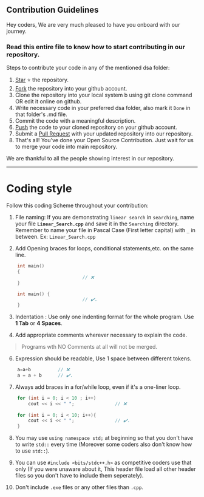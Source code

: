 ## Contribution Guidelines

Hey coders, 
We are very much pleased to have you onboard with our journey.

### Read this entire file to know how to start contributing in our repository.

Steps to contribute your code in any of the mentioned dsa folder:
1. [Star](https://help.github.com/en/articles/about-stars) :star: the repository.
2. [Fork](https://help.github.com/en/articles/fork-a-repo) the repository into your github account.
3. Clone the repository into your local system b using git clone command OR edit it online on github.
4. Write necessary code in your preferred dsa folder, also mark it `Done` in that folder's .md file.
5. Commit the code with a meaningful description.
6. [Push](https://help.github.com/en/articles/pushing-to-a-remote) the code to your cloned repository on your github account.
7. Submit a [Pull Request](https://help.github.com/en/articles/about-pull-requests) with your updated repository into our repository.
8. That's all! You've done your Open Source Contribution. Just wait for us to merge your code into main repository.

We are thankful to all the people showing interest in our repository.

---

# Coding style

Follow this coding Scheme throughout your contribution:

1. File naming:
    If you are demonstrating `linear search` in `searching`, name your file **`Linear_Search.cpp`** and save it in the `Searching` directory.
    Remember to name your file in Pascal Case (First letter capital) with `_` in between. Ex: `Linear_Search.cpp`

2. Add Opening braces for loops, conditional statements,etc. on the same line.
```cpp
    int main()
    {
                            // ❌
    }

    int main() {
                            // ✔️.
    }
```

3. Indentation : 
    Use only one indenting format for the whole program.
    Use **1 Tab** or **4 Spaces**.

5. Add appropriate comments wherever necessary to explain the code.
> Programs wth NO Comments at all will not be merged.

6. Expression should be readable, Use 1 space between different tokens.
```cpp 
    a=a+b          // ❌
    a = a + b      // ✔️.
```

7. Always add braces in a for/while loop, even if it's a one-liner loop.
```cpp    
    for (int i = 0; i < 10 ; i++)
        cout << i << " ";               // ❌
    
    for (int i = 0; i < 10; i++){
        cout << i << " ";               // ✔️.
    }
```

8. You may use `using namespace std;` at beginning so that you don't have to write `std::` every time (Moreover some coders also don't know how to use `std::`).

9. You can use `#include <bits/stdc++.h>` as competitive coders use that only (If you were unaware about it, This header file load all other header files so you don't have to include them seperately).

10. Don't include `.exe` files or any other files than `.cpp`.